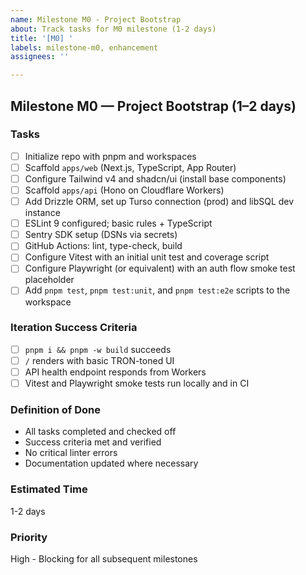 ```yaml
---
name: Milestone M0 - Project Bootstrap
about: Track tasks for M0 milestone (1-2 days)
title: '[M0] '
labels: milestone-m0, enhancement
assignees: ''

---
```


## Milestone M0 — Project Bootstrap (1–2 days)

### Tasks

- [ ] Initialize repo with pnpm and workspaces
- [ ] Scaffold `apps/web` (Next.js, TypeScript, App Router)
- [ ] Configure Tailwind v4 and shadcn/ui (install base components)
- [ ] Scaffold `apps/api` (Hono on Cloudflare Workers)
- [ ] Add Drizzle ORM, set up Turso connection (prod) and libSQL dev instance
- [ ] ESLint 9 configured; basic rules + TypeScript
- [ ] Sentry SDK setup (DSNs via secrets)
- [ ] GitHub Actions: lint, type-check, build
- [ ] Configure Vitest with an initial unit test and coverage script
- [ ] Configure Playwright (or equivalent) with an auth flow smoke test placeholder
- [ ] Add `pnpm test`, `pnpm test:unit`, and `pnpm test:e2e` scripts to the workspace

### Iteration Success Criteria

- [ ] `pnpm i && pnpm -w build` succeeds
- [ ] `/` renders with basic TRON-toned UI
- [ ] API health endpoint responds from Workers
- [ ] Vitest and Playwright smoke tests run locally and in CI

### Definition of Done

- All tasks completed and checked off
- Success criteria met and verified
- No critical linter errors
- Documentation updated where necessary

### Estimated Time
1-2 days

### Priority
High - Blocking for all subsequent milestones
